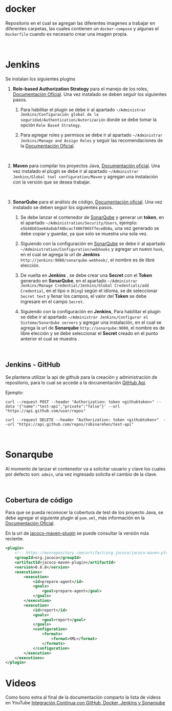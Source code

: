 # docker
Repositorio en el cual se agregan las diferentes imagenes a trabajar en diferentes carpetas, las cuales contienen un `docker-compose` y algunas el `Dockerfile` cuando es necesario crear una imagen propia.

<br>


# Jenkins
Se instalan los siguientes plugins

1. **Role-based Authorization Strategy** para el manejo de los roles, [Documentación Oficial](https://plugins.jenkins.io/role-strategy/). Una vez instalado se deben seguir los siguientes pasos.

	1. Para habilitar el plugin se debe ir al apartado `~/Administrar Jenkins/Configuración global de la seguridad/Authentication/Autorización` donde se debe tomar la opción `Role Based Strategy`. 	

	2. Para agregar roles y permisos se debe ir al apartado `~/Administrar Jenkins/Manage and Assign Roles` y seguir las recomendaciones de la [Documentación Oficial](https://plugins.jenkins.io/role-strategy/).

<br>

2. **Maven** para compilar los proyectos Java, [Documentación oficial](https://plugins.jenkins.io/maven-plugin/). Una vez instalado el plugin se debe ir al apartado `~/Administrar Jenkins/Global tool configuration/Maven` y agregan una instalación con la versión que se desea trabajar.

<br>

3. **SonarQube** para el análisis de código, [Documentación oficial](https://plugins.jenkins.io/sonar/). Una vez instalado se deben seguir los siguientes pasos.
	
	1. Se debe lanzar el contenedor de [SonarQube](#sonarqube) y generar un **token**, en el apartado `~/Administration/Security/Users`, ejemplo: `e5b48b03ae6da8abf40bcacf406f065ffece8b8a`, una vez generado se debe copiar y guardar, ya que solo se muestra una sola vez.
	
	2. Siguiendo con la configuración en [SonarQube](#sonarqube) se debe ir al apartado `~/Administration/Configuration/webhooks` y agregar un nuevo `hook`, en el cual se agrega la url de **Jenkins** `http://jenkins:9080/sonarqube-webhook/`, el nombre es de libre elección.

	3. De vuelta en **Jenkins** , se debe crear una **Secret** con el **Token** generado en **SonarQube**, en el apartado `~/Administrar Jenkins/Manage Credential/Jenkins/Global Credentials/add Credential`, en el tipo o (`King`) según el idioma, se de seleccionar `Secret text` y llenar los campos, el valor del **Token** se debe ingresare en el campo `Secret`. 
	
	4. Siguiendo con la configuración en **Jenkins**, Para habilitar el plugin se debe ir al apartado `~/Administrar Jenkins/Configurar el Sistema/SonarQube servers` y agregar una instalación, en el cual se agrega la url de **Sonarqube** `http://sonarqube:9000`, el nombre es de libre elección y se debe seleccionar el **Secret** creado en el punto anterior el cual se muestra .

<br>

## Jenkins - GitHub
Se plantena utilizar la api de github para la creación y administración de repositorio, para lo cual se accede a la documentación
[GitHub Api](https://docs.github.com/en/rest/repos).

Ejemplo:
```
curl --request POST --header "Authorization: token <githubtoken>" --data '{"name":"test-api","private":"false"}' --url "https://api.github.com/user/repos"
 
curl --request DELETE --header "Authorization: token <githubtoken>"  --url "https://api.github.com/repos/robinarehen/test-api"
```

<br>

# Sonarqube
Al momento de lanzar el contenedor va a solicitar usuario y clave los cuales por defecto son: `admin`, una vez ingresado solicita el cambio de la clave.

<br>

## Cobertura de código 
Para que se pueda reconocer la cobertura de test de los proyecto Java, se debe agregar el siguiente plugin al `pom.xml`, más información en la [Documentación Oficial](https://docs.sonarqube.org/latest/analysis/test-coverage/test-coverage-parameters/).

En la url de [jacoco-maven-plugin](https://mvnrepository.com/artifact/org.jacoco/jacoco-maven-plugin) se puede consultar la versión más reciente.
```xml
<plugin>
	<!-- https://mvnrepository.com/artifact/org.jacoco/jacoco-maven-plugin -->
	<groupId>org.jacoco</groupId>
	<artifactId>jacoco-maven-plugin</artifactId>
	<version>0.8.8</version>
	<executions>
		<execution>
			<id>prepare-agent</id>
			<goals>
				<goal>prepare-agent</goal>
			</goals>
		</execution>
		<execution>
			<id>report</id>
			<goals>
				<goal>report</goal>
			</goals>
			<configuration>
				<formats>
					<format>XML</format>
				</formats>
			</configuration>
		</execution>
	</executions>
</plugin>
```

# Videos
Como bono extra al final de la documentación comparto la lista de videos en YouTube [Integración Continua con GitHub, Docker, Jenkins y Sonarqube](https://youtube.com/playlist?list=PLkZ7fyf7voZBhdbryb9pYphpNFqvO3d13)